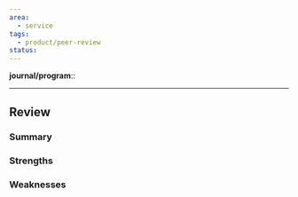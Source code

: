 ```yaml
---
area:
  - service
tags:
  - product/peer-review
status:
---
```

**journal/program**:: 

---
## Review 

### Summary 
### Strengths 

### Weaknesses 